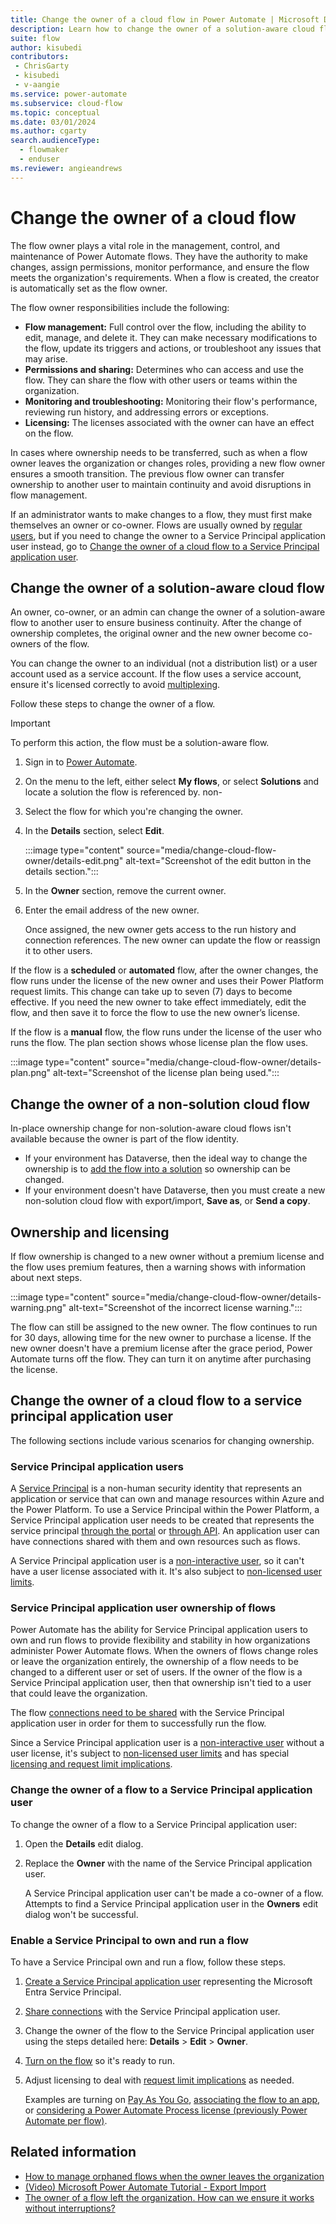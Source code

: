 ```yaml
---
title: Change the owner of a cloud flow in Power Automate | Microsoft Docs
description: Learn how to change the owner of a solution-aware cloud flow in Power Automate.
suite: flow
author: kisubedi
contributors:
 - ChrisGarty
 - kisubedi
 - v-aangie
ms.service: power-automate
ms.subservice: cloud-flow
ms.topic: conceptual
ms.date: 03/01/2024
ms.author: cgarty
search.audienceType: 
  - flowmaker
  - enduser
ms.reviewer: angieandrews
---
```


# Change the owner of a cloud flow

The flow owner plays a vital role in the management, control, and maintenance of Power Automate flows. They have the authority to make changes, assign permissions, monitor performance, and ensure the flow meets the organization's requirements. When a flow is created, the creator is automatically set as the flow owner.

The flow owner responsibilities include the following:

- **Flow management:** Full control over the flow, including the ability to edit, manage, and delete it. They can make necessary modifications to the flow, update its triggers and actions, or troubleshoot any issues that may arise.
- **Permissions and sharing:** Determines who can access and use the flow. They can share the flow with other users or teams within the organization.
- **Monitoring and troubleshooting:** Monitoring their flow's performance, reviewing run history, and addressing errors or exceptions.
- **Licensing:** The licenses associated with the owner can have an effect on the flow.

In cases where ownership needs to be transferred, such as when a flow owner leaves the organization or changes roles, providing a new flow owner ensures a smooth transition. The previous flow owner can transfer ownership to another user to maintain continuity and avoid disruptions in flow management.

If an administrator wants to make changes to a flow, they must first make themselves an owner or co-owner.
Flows are usually owned by [regular users](/power-platform/admin/create-users#user-types), but if you need to change the owner to a Service Principal application user instead, go to [Change the owner of a cloud flow to a Service Principal application user](#change-the-owner-of-a-cloud-flow-to-a-service-principal-application-user).

## Change the owner of a solution-aware cloud flow

An owner, co-owner, or an admin can change the owner of a solution-aware flow to another user to ensure business continuity. After the change of ownership completes, the original owner and the new owner become co-owners of the flow.

You can change the owner to an individual (not a distribution list) or a user account used as a service account. If the flow uses a service account, ensure it's licensed correctly to avoid [multiplexing](/power-platform/admin/power-automate-licensing/faqs#multiplexing).

Follow these steps to change the owner of a flow.

> [!IMPORTANT]
> To perform this action, the flow must be a solution-aware flow.

1. Sign in to [Power Automate](https://make.powerautomate.com).
1. On the menu to the left, either select **My flows**, or select **Solutions** and locate a solution the flow is referenced by.
non-
1. Select the flow for which you're changing the owner.
1. In the **Details** section, select **Edit**.

    :::image type="content" source="media/change-cloud-flow-owner/details-edit.png" alt-text="Screenshot of the edit button in the details section.":::

1. In the **Owner** section, remove the current owner.
1. Enter the email address of the new owner.

    Once assigned, the new owner gets access to the run history and connection references. The new owner can update the flow or reassign it to other users.

If the flow is a **scheduled** or **automated** flow, after the owner changes, the flow runs under the license of the new owner and uses their Power Platform request limits. This change can take up to seven (7) days to become effective. If you need the new owner to take effect immediately, edit the flow, and then save it to force the flow to use the new owner’s license.

If the flow is a **manual** flow, the flow runs under the license of the user who runs the flow. The plan section shows whose license plan the flow uses.

:::image type="content" source="media/change-cloud-flow-owner/details-plan.png" alt-text="Screenshot of the license plan being used.":::

## Change the owner of a non-solution cloud flow

In-place ownership change for non-solution-aware cloud flows isn't available because the owner is part of the flow identity.

- If your environment has Dataverse, then the ideal way to change the ownership is to [add the flow into a solution](/power-automate/create-flow-solution#add-an-existing-cloud-flow-into-a-solution) so ownership can be changed.
- If your environment doesn't have Dataverse, then you must create a new non-solution cloud flow with export/import, **Save as**, or **Send a copy**.

## Ownership and licensing

If flow ownership is changed to a new owner without a premium license and the flow uses premium features, then a warning shows with information about next steps.

:::image type="content" source="media/change-cloud-flow-owner/details-warning.png" alt-text="Screenshot of the incorrect license warning.":::

The flow can still be assigned to the new owner. The flow continues to run for 30 days, allowing time for the new owner to purchase a license. If the new owner doesn't have a premium license after the grace period, Power Automate turns off the flow. They can turn it on anytime after purchasing the license.

## Change the owner of a cloud flow to a service principal application user

The following sections include various scenarios for changing ownership.

### Service Principal application users

A [Service Principal](/azure/active-directory/develop/app-objects-and-service-principals#service-principal-object) is a non-human security identity that represents an application or service that can own and manage resources within Azure and the Power Platform. To use a Service Principal within the Power Platform, a Service Principal application user needs to be created that represents the service principal [through the portal](/power-platform/admin/create-users#create-an-application-user) or [through API](/power-platform/admin/manage-application-users). An application user can have connections shared with them and own resources such as flows.

A Service Principal application user is a [non-interactive user](/power-platform/admin/create-users#create-a-non-interactive-user-account), so it can't have a user license associated with it. It's also subject to [non-licensed user limits](/power-platform/admin/api-request-limits-allocations#non-licensed-user-request-limits).

### Service Principal application user ownership of flows

Power Automate has the ability for Service Principal application users to own and run flows to provide flexibility and stability in how organizations administer Power Automate flows. When the owners of flows change roles or leave the organization entirely, the ownership of a flow needs to be changed to a different user or set of users. If the owner of the flow is a Service Principal application user, then that ownership isn't tied to a user that could leave the organization.

The flow [connections need to be shared](/power-apps/maker/canvas-apps/share-app-resources#connections) with the Service Principal application user in order for them to successfully run the flow.

Since a Service Principal application user is a [non-interactive user](/power-platform/admin/create-users#create-a-non-interactive-user-account) without a user license, it's subject to [non-licensed user limits](/power-platform/admin/api-request-limits-allocations#non-licensed-user-request-limits) and has special [licensing and request limit implications](/power-platform/admin/power-automate-licensing/types#can-i-use-service-principal-in-flows-and-does-it-count-against-my-request-limits).

### Change the owner of a flow to a Service Principal application user

To change the owner of a flow to a Service Principal application user:

1. Open the **Details** edit dialog.
1. Replace the **Owner** with the name of the Service Principal application user.

    A Service Principal application user can't be made a co-owner of a flow. Attempts to find a Service Principal application user in the **Owners** edit dialog won't be successful.

### Enable a Service Principal to own and run a flow

To have a Service Principal own and run a flow, follow these steps.

1. [Create a Service Principal application user](/power-platform/admin/create-users#create-an-application-user) representing the Microsoft Entra Service Principal.
1. [Share connections](/power-apps/maker/canvas-apps/share-app-resources#connections) with the Service Principal application user.
1. Change the owner of the flow to the Service Principal application user using the steps detailed here: **Details** > **Edit** > **Owner**.
1. [Turn on the flow](/power-automate/disable-flow) so it's ready to run.
1. Adjust licensing to deal with [request limit implications](/power-platform/admin/power-automate-licensing/types#can-i-use-service-principal-in-flows-and-does-it-count-against-my-request-limits) as needed.

    Examples are turning on [Pay As You Go](/power-platform/admin/power-automate-licensing/types#power-platform-requests-pay-as-you-go), [associating the flow to an app](/power-automate/associate-flow-to-app), or [considering a Power Automate Process license (previously Power Automate per flow)](/power-platform/admin/power-automate-licensing/types#what-can-i-do-if-my-flow-is-above-limits).

## Related information

- [How to manage orphaned flows when the owner leaves the organization](/troubleshoot/power-platform/power-automate/flow-management/manage-orphan-flow-when-owner-leaves-org)
- [(Video) Microsoft Power Automate Tutorial - Export Import](https://www.youtube.com/watch?v=K7_xWJvEPUc)
- [The owner of a flow left the organization. How can we ensure it works without interruptions?](/power-platform/admin/power-automate-licensing/faqs#the-owner-of-a-flow-left-the-organization-how-can-we-ensure-it-works-without-interruptions)
